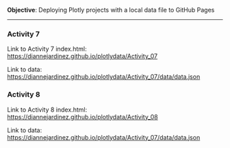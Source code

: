 **Objective**: Deploying Plotly projects with a local data file to GitHub Pages

---

### Activity 7

Link to Activity 7 index.html: https://diannejardinez.github.io/plotlydata/Activity_07

Link to data: https://diannejardinez.github.io/plotlydata/Activity_07/data/data.json

### Activity 8

Link to Activity 8 index.html: https://diannejardinez.github.io/plotlydata/Activity_08

Link to data: https://diannejardinez.github.io/plotlydata/Activity_07/data/data.json